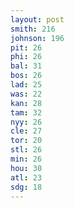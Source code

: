 ```yaml
---
layout: post
smith: 216
johnson: 196
pit: 26
phi: 26
bal: 31
bos: 26
lad: 25
was: 22
kan: 28
tam: 32
nyy: 26
cle: 27
tor: 20
stl: 26
min: 26
hou: 30
atl: 23
sdg: 18
---
```

